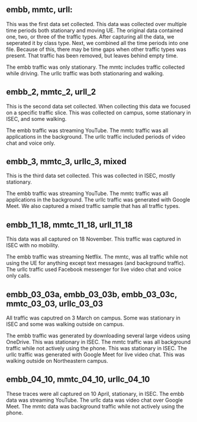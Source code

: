 ## embb, mmtc, urll:
This was the first data set collected. This data was collected over multiple time periods both stationary and moving UE. The original data contained one, two, or three of the traffic types. After capturing all the data, we seperated it by class type. Next, we combined all the time periods into one file. Because of this, there may be time gaps when other traffic types was present. That traffic has been removed, but leaves behind empty time.

The embb traffic was only stationary.
The mmtc includes traffic collected while driving. 
The urllc traffic was both stationaring and walking. 

## embb_2, mmtc_2, urll_2
This is the second data set collected. When collecting this data we focused on a specific traffic slice. This was collected on campus, some stationary in ISEC, and some walking.

The embb traffic was streaming YouTube.
The mmtc traffic was all applications in the background.
The urllc traffic included periods of video chat and voice only.

## embb_3, mmtc_3, urllc_3, mixed
This is the third data set collected. This was collected in ISEC, mostly stationary.

The embb traffic was streaming YouTube.
The mmtc traffic was all applications in the background.
The urllc traffic was generated with Google Meet.
We also captured a mixed traffic sample that has all traffic types.

## embb_11_18, mmtc_11_18, urll_11_18
This data was all captured on 18 November. This traffic was captured in ISEC with no mobility.

The embb traffic was streaming Netflix.
The mmtc, was all traffic while not using the UE for anything except text messages (and background traffic).
The urllc traffic used Facebook messenger for live video chat and voice only calls.

## embb_03_03a, embb_03_03b, embb_03_03c, mmtc_03_03, urllc_03_03
All traffic was caputred on 3 March on campus. Some was stationary in ISEC and some was walking outside on campus. 

The embb traffic was generated by downloading several large videos using OneDrive. This was stationary in ISEC.
The mmtc traffic was all background traffic while not actively using the phone. This was stationary in ISEC.
The urllc traffic was generated with Google Meet for live video chat. This was walking outside on Northeastern campus.


## embb_04_10, mmtc_04_10, urllc_04_10
These traces were all captured on 10 April, stationary, in ISEC.
The embb data was streaming YouTube.
The urllc data was video chat over Google Meet.
The mmtc data was background traffic while not actively using the phone.
